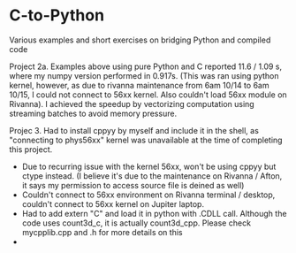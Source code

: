 # C-to-Python

Various examples and short exercises on bridging Python and compiled code
  
Project 2a.
Examples above using pure Python and C reported 11.6 / 1.09 s, where my numpy version performed in 0.917s. (This was ran using python kernel, however, as due to rivanna maintenance from 6am 10/14 to 6am 10/15, I could not connect to 56xx kernel. Also couldn't load 56xx module on Rivanna). I achieved the speedup by vectorizing computation using streaming batches to avoid memory pressure. 

Projec 3.
Had to install cppyy by myself and include it in the shell, as "connecting to phys56xx" kernel was unavailable at the time of completing this project.
+ Due to recurring issue with the kernel 56xx, won't be using cppyy but ctype instead. (I believe it's due to the maintenance on Rivanna / Afton, it says my permission to access source file is deined as well)
+ Couldn't connect to 56xx environment on Rivanna terminal / desktop, couldn't connect to 56xx kernel on Jupiter laptop.
+ Had to add extern "C" and load it in python with .CDLL call. Although the code uses count3d_c, it is actually count3d_cpp. Please check mycpplib.cpp and .h for more details on this
+ 